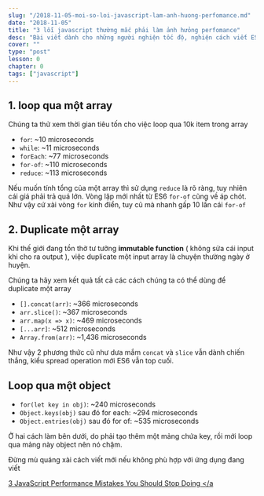 ```yaml
---
slug: "/2018-11-05-moi-so-loi-javascript-lam-anh-huong-perfomance.md"
date: "2018-11-05"
title: "3 lỗi javascript thường mắc phải làm ảnh hưỏng perfomance"
desc: "Bài viết dành cho những người nghiện tốc độ, nghiện cách viết ES6"
cover: ""
type: "post"
lesson: 0
chapter: 0
tags: ["javascript"]
---
```



## 1. loop qua một array

Chúng ta thử xem thời gian tiêu tốn cho việc loop qua 10k item trong array

- `for`:  ~10 microseconds
- `while`: ~11 microseconds
- `forEach`: ~77 microseconds
- `for-of`: ~110 microseconds
- `reduce`: ~113 microseconds

Nếu muốn tính tổng của một array thì sử dụng `reduce` là rõ ràng, tuy nhiên cái giá phải trả quá lớn. Vòng lặp mới nhất từ ES6 `for-of` cũng về áp chót. Như vậy cứ xài vòng `for` kinh điển, tuy cũ mà nhanh gấp 10 lần cái `for-of`

## 2. Duplicate một array

Khi thế giới đang tồn thờ tư tưởng **immutable function** ( không sửa cái input khi cho ra output ), việc duplicate một input array là chuyện thường ngày ở huyện.

Chúng ta hãy xem kết quả tất cả các cách chúng ta có thể dùng để duplicate một array

- `[].concat(arr)`: ~366 microseconds
- `arr.slice()`: ~367 microseconds
- `arr.map(x => x)`: ~469 microseconds
- `[...arr]`: ~512 microseconds
- `Array.from(arr)`: ~1,436 microseconds

Như vậy 2 phương thức cũ như dưa mắm `concat` và `slice` vẫn dành chiến thắng, kiểu spread operation mới ES6 vẫn top cuối.

## Loop qua một object

- `for(let key in obj)`: ~240 microseconds
- `Object.keys(obj)` sau đó for each: ~294 microseconds
- `Object.entries(obj)` sau đó for of: ~535 microseconds


Ở hai cách làm bên dưới, do phải tạo thêm một mảng chứa key, rồi mới loop qua mảng này object nên nó chậm.

<div class="note">Đừng mù quáng xài cách viết mới nếu không phù hợp với ứng dụng đang viết</div>


<a href="https://hackernoon.com/3-javascript-performance-mistakes-you-should-stop-doing-ebf84b9de951" target="_blank" rel="noopener noreferrer">3 JavaScript Performance Mistakes You Should Stop Doing  </a


